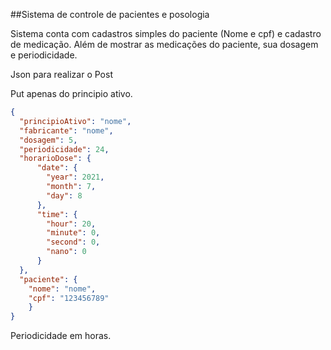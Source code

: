 ##Sistema de controle de pacientes e posologia

Sistema conta com cadastros simples do paciente (Nome e cpf) e cadastro de medicação.
Além de mostrar as medicações do paciente, sua dosagem e periodicidade.

Json para realizar o Post

Put apenas do principio ativo.

~~~Json
{
  "principioAtivo": "nome",
  "fabricante": "nome",
  "dosagem": 5,
  "periodicidade": 24,
  "horarioDose": {
      "date": {
        "year": 2021,
        "month": 7,
        "day": 8
      },
      "time": {
        "hour": 20,
        "minute": 0,
        "second": 0,
        "nano": 0
      }
  },
  "paciente": {
    "nome": "nome",
    "cpf": "123456789"
    }
}
~~~
Periodicidade em horas.